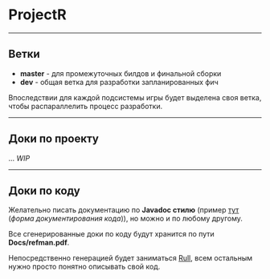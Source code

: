 # ProjectR

---

## Ветки

- **master** - для промежуточных билдов и финальной сборки
- **dev** - общая ветка для разработки запланированных фич

Впоследствии для каждой подсистемы игры будет выделена своя ветка, чтобы распараллелить процесс разработки.

---

## Доки по проекту

... *WIP*

---

## Доки по коду

Желательно писать документацию по **Javadoc стилю** (пример [тут](http://java-online.ru/java-javadoc.xhtml) (*форма документирования кода*)), но можно и по любому другому.

Все сгенерированные доки по коду будут хранится по пути **Docs/refman.pdf**.

Непосредственно генерацией будет заниматься [Rull](https://github.com/RullDeef), всем остальным нужно просто понятно описывать свой код.